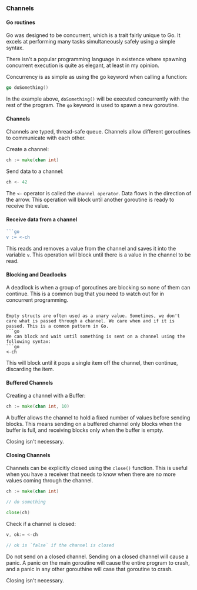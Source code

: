 ### Channels

#### Go routines

Go was designed to be concurrent, which is a trait fairly unique to Go. It excels at performing many tasks simultaneously safely using a simple syntax.

There isn't a popular programming language in existence where spawning concurrent execution is quite as elegant, at least in my opinion.

Concurrency is as simple as using the go keyword when calling a function:
```go
go doSomething()
```

In the example  above, `doSomething()` will be executed concurrently with the rest of the program. The `go` keyword is used to spawn a new goroutine.

#### Channels

Channels are typed, thread-safe queue. Channels allow different goroutines to communicate with each other.

Create a channel:
```go
ch := make(chan int)
```

Send data to a channel:
```go
ch <- 42
```
The `<-` operator is called the `channel operator`. Data flows in the direction of the arrow. This operation will block until another goroutine is ready to receive the value.

#### Receive data from a channel
```go
```go
v := <-ch
```
This reads and removes a value from the channel and saves it into the variable `v`. This operation will block until there is a value in the channel to be read.

#### Blocking and Deadlocks
A deadlock is when a group of goroutines are blocking so none of them can continue. This is a common bug that you need to watch out for in concurrent programming.
```

Empty structs are often used as a unary value. Sometimes, we don't care what is passed through a channel. We care when and if it is passed. This is a common pattern in Go.
```go
We can block and wait until something is sent on a channel using the following syntax:
```go
<-ch
```

This will block until it pops a single item off the channel, then continue, discarding the item.


#### Buffered Channels

Creating a channel with a Buffer:
```go
ch := make(chan int, 10)
```

A buffer allows the channel to hold a fixed number of values before sending blocks. This means sending on a buffered channel only blocks when the buffer is full, and receiving blocks only when the buffer is empty.

Closing isn't necessary. 

#### Closing Channels

Channels can be explicitly closed using the `close()` function. This is useful when you have a receiver that needs to know when there are no more values coming through the channel.

```go
ch := make(chan int)

// do something

close(ch)
```

Check if a channel is closed:

```go
v, ok:= <-ch

// ok is `false` if the channel is closed
```

Do not send on a closed channel. Sending on a closed channel will cause a panic. A panic on the main goroutine will cause the entire program to crash, and a panic in any other gorouthine will case that goroutine to crash.

Closing isn't necessary. 

